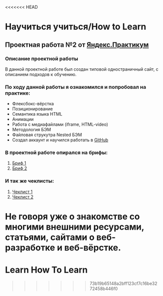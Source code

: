 <<<<<<< HEAD
# Научиться учиться/How to Learn
## Проектная работа №2 от [Яндекс.Практикум](https://practicum.yandex.ru/)

### Описание проектной работы
В данной проектной работе был создан типовой одностраничный сайт, с описанием подходов к обучению.

### По ходу данной работы я ознакомился и попробовал на практике:

 - Флексбокс-вёрстка
 - Позиционирование
 - Семантика языка HTML
 - Анимации
 - Работа с медиафайлами (iframe, HTML-video)
 - Методология БЭМ
 - Файловая струкутра Nested БЭМ
 - Создал аккаунт и научился работать в [GitHub](https://github.com/)
 

### В проектной работе опирался на брифы:
  1. [Бриф 1](https://code.s3.yandex.net/web-developer/project-1/sprint-1-brief.pdf)
  2. [Бриф 2](https://code.s3.yandex.net/web-developer/project-1/sprint-2-brief.pdf)
### И так же чеклисты:
  1. [Чеклист 1](https://code.s3.yandex.net/web-developer/checklists-pdf/new-program/checklist-1.pdf)
  2. [Чеклист 2](https://code.s3.yandex.net/web-developer/checklists-pdf/new-program/checklist-2.pdf)

Не говоря уже о знакомстве со многими внешними ресурсами, статьями, сайтами о веб-разработке и веб-вёрстке.
=======
# Learn How To Learn
>>>>>>> 73b19b65148a2bff123cf7c16be3272458b446f0
